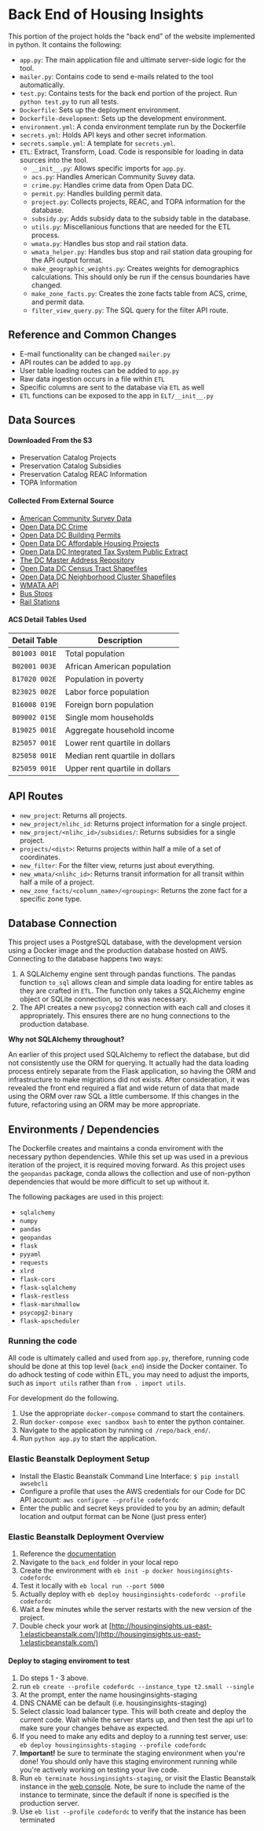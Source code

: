 # Back End of Housing Insights
This portion of the project holds the "back end" of the website implemented in python. It contains the following:

* `app.py`: The main application file and ultimate server-side logic for the tool.
* `mailer.py`: Contains code to send e-mails related to the tool automatically.
* `test.py`: Contains tests for the back end portion of the project. Run `python test.py` to run all tests.
* `Dockerfile`: Sets up the deployment environment.
* `Dockerfile-development`: Sets up the development environment.
* `environment.yml`: A conda environment template run by the Dockerfile
* `secrets.yml`: Holds API keys and other secret information.
* `secrets.sample.yml`: A template for `secrets.yml`.
* `ETL`: Extract, Transform, Load. Code is responsible for loading in data sources into the tool.
    * `__init__.py`: Allows specific imports for `app.py`.
    * `acs.py`: Handles American Community Suvey data.
    * `crime.py`: Handles crime data from Open Data DC.
    * `permit.py`: Handles building permit data.
    * `project.py`: Collects projects, REAC, and TOPA information for the database.
    * `subsidy.py`: Adds subsidy data to the subsidy table in the database.
    * `utils.py`: Miscellanious functions that are needed for the ETL process.
    * `wmata.py`: Handles bus stop and rail station data.
    * `wmata_helper.py`: Handles bus stop and rail station data grouping for the API output format.
    * `make_geographic_weights.py`: Creates weights for demographics calculations. This should only be run if the census boundaries have changed.
    * `make_zone_facts.py`: Creates the zone facts table from ACS, crime, and permit data.
    * `filter_view_query.py`: The SQL query for the filter API route.

## Reference and Common Changes
* E-mail functionality can be changed `mailer.py`
* API routes can be added to `app.py`
* User table loading routes can be added to `app.py`
* Raw data ingestion occurs in a file within `ETL`
* Specific columns are sent to the database via `ETL` as well
* `ETL` functions can be exposed to the app in `ELT/__init__.py`

## Data Sources

#### Downloaded From the S3
* Preservation Catalog Projects
* Preservation Catalog Subsidies
* Preservation Catalog REAC Information
* TOPA Information

#### Collected From External Source
* [American Community Survey Data](https://www.census.gov/programs-surveys/acs/data.html)
* [Open Data DC Crime](https://opendata.dc.gov/datasets/crime-incidents-in-2019)
* [Open Data DC Building Permits](https://opendata.dc.gov/datasets/building-permits-in-2019)
* [Open Data DC Affordable Housing Projects](https://opendata.dc.gov/datasets/34ae3d3c9752434a8c03aca5deb550eb_62)
* [Open Data DC Integrated Tax System Public Extract](https://opendata.dc.gov/datasets/integrated-tax-system-public-extract)
* [The DC Master Address Repository](https://opendata.dc.gov/datasets/address-points)
* [Open Data DC Census Tract Shapefiles](https://opendata.dc.gov/datasets/census-tracts-by-population-2000)
* [Open Data DC Neighborhood Cluster Shapefiles](https://opendata.dc.gov/datasets/neighborhood-clusters)
* [WMATA API](https://developer.wmata.com/)
* [Bus Stops](https://opendata.dc.gov/datasets/e85b5321a5a84ff9af56fd614dab81b3_53)
* [Rail Stations](https://opendata.dc.gov/datasets/metro-stations-in-dc)


#### ACS Detail Tables Used
| Detail Table  | Description                       |
|---------------|-----------------------------------|
| `B01003 001E` | Total population                  |
| `B02001 003E` | African American population       |
| `B17020 002E` | Population in poverty             |
| `B23025 002E` | Labor force population            |
| `B16008 019E` | Foreign born population           |
| `B09002 015E` | Single mom households             |
| `B19025 001E` | Aggregate household income        |
| `B25057 001E` | Lower rent quartile in dollars    |
| `B25058 001E` | Median rent quartile in dollars   |
| `B25059 001E` | Upper rent quartile in dollars    |

## API Routes
* `new_project`: Returns all projects.
* `new_project/nlihc_id`: Returns project information for a single project.
* `new_project/<nlihc_id>/subsidies/`: Returns subsidies for a single project.
* `projects/<dist>`: Returns projects within half a mile of a set of coordinates.
* `new_filter`: For the filter view, returns just about everything.
* `new_wmata/<nlihc_id>`: Returns transit information for all transit within half a mile of a project.
* `new_zone_facts/<column_name>/<grouping>`: Returns the zone fact for a specific zone type.

## Database Connection
This project uses a PostgreSQL database, with the development version using a Docker image and the production database hosted on AWS.
Connecting to the database happens two ways:

1. A SQLAlchemy engine sent through pandas functions. The pandas function `to_sql` allows clean and simple data loading for entire tables as
they are crafted in `ETL`. The function only takes a SQLAlchemy engine object or SQLite connection, so this was necessary.
2. The API creates a new `psycopg2` connection with each call and closes it appropriately. This ensures there are no hung connections to the production database.

**Why not SQLAlchemy throughout?**

An earlier of this project used SQLAlchemy to reflect the database, but did not consistently use the ORM for querying. It actually had the data loading process entirely separate from the Flask application, so
having the ORM and infrastructure to make migrations did not exists. After consideration, it was revealed the front end required a flat and wide return of data that made using the ORM over raw SQL
a little cumbersome. If this changes in the future, refactoring using an ORM may be more appropriate.

## Environments / Dependencies
The Dockerfile creates and maintains a conda enviroment with the necessary python dependencies. While this set up was used in a previous iteration of the project, it is required moving forward.
As this project uses the `geopandas` package, conda allows the collection and use of non-python dependencies that would be more difficult to set up without it.

The following packages are used in this project:
- `sqlalchemy`
- `numpy`
- `pandas`
- `geopandas`
- `flask`
- `pyyaml`
- `requests`
- `xlrd`
- `flask-cors`
- `flask-sqlalchemy`
- `flask-restless`
- `flask-marshmallow`
- `psycopg2-binary`
- `flask-apscheduler`

### Running the code
All code is ultimately called and used from `app.py`, therefore, running code should be done at this top level (`back_end`) inside the Docker container.
To do adhock testing of code within ETL, you may need to adjust the imports, such as `import utils` rather than `from . import utils`.

For development do the following.
1. Use the appropriate `docker-compose` command to start the containers.
2. Run `docker-compose exec sandbox bash` to enter the python container.
3. Navigate to the application by running `cd /repo/back_end/`.
4. Run `python app.py` to start the application.

### Elastic Beanstalk Deployment Setup
- Install the Elastic Beanstalk Command Line Interface: `$ pip install awsebcli`
- Configure a profile that uses the AWS credentials for our Code for DC API account: `aws configure --profile codefordc`
- Enter the public and secret keys provided to you by an admin; default location and output format can be None (just press enter)

### Elastic Beanstalk Deployment Overview 
1. Reference the [documentation](https://docs.aws.amazon.com/en_pv/elasticbeanstalk/latest/dg/single-container-docker.html#single-container-docker.deploy-local) 
2. Navigate to the `back_end` folder in your local repo
3. Create the environment with `eb init -p docker housinginsights-codefordc` 
4. Test it locally with `eb local run --port 5000`
3. Actually deploy with `eb deploy housinginsights-codefordc --profile codefordc` 
4. Wait a few minutes while the server restarts with the new version of the project.
5. Double check your work at [http://housinginsights.us-east-1.elasticbeanstalk.com/](http://housinginsights.us-east-1.elasticbeanstalk.com/)

#### Deploy to staging enviroment to test
1. Do steps 1 - 3 above.
2. run `eb create --profile codefordc --instance_type t2.small --single`
3. At the prompt, enter the name housinginsights-staging
4. DNS CNAME can be default (i.e. housinginsights-staging)
5. Select classic load balancer type. This will both create and deploy the current code. Wait while the server starts up, and then test the api url to make sure your changes behave as expected.
6. If you need to make any edits and deploy to a running test server, use: `eb deploy housinginsights-staging --profile codefordc`
7. **Important!** be sure to terminate the staging environment when you're done! You should only have this staging environment running while you're actively working on testing your live code.
8. Run `eb terminate housinginsights-staging`, or visit the Elastic Beanstalk instance in the [web console](https://codefordc.signin.aws.amazon.com/console).  Note, be sure to include the name of the instance to terminate, since the default if none is specified is the production server.
9. Use `eb list --profile codefordc` to verify that the instance has been terminated
